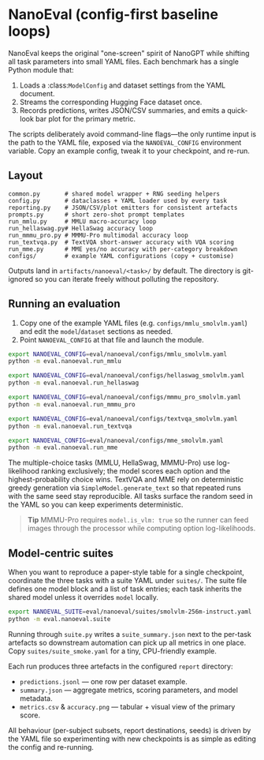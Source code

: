 # NanoEval (config-first baseline loops)

NanoEval keeps the original "one-screen" spirit of NanoGPT while shifting all
task parameters into small YAML files.  Each benchmark has a single Python
module that:

1. Loads a :class:`ModelConfig` and dataset settings from the YAML document.
2. Streams the corresponding Hugging Face dataset once.
3. Records predictions, writes JSON/CSV summaries, and emits a quick-look bar
   plot for the primary metric.

The scripts deliberately avoid command-line flags—the only runtime input is the
path to the YAML file, exposed via the ``NANOEVAL_CONFIG`` environment
variable.  Copy an example config, tweak it to your checkpoint, and re-run.

## Layout

```
common.py       # shared model wrapper + RNG seeding helpers
config.py       # dataclasses + YAML loader used by every task
reporting.py    # JSON/CSV/plot emitters for consistent artefacts
prompts.py      # short zero-shot prompt templates
run_mmlu.py     # MMLU macro-accuracy loop
run_hellaswag.py# HellaSwag accuracy loop
run_mmmu_pro.py # MMMU-Pro multimodal accuracy loop
run_textvqa.py  # TextVQA short-answer accuracy with VQA scoring
run_mme.py      # MME yes/no accuracy with per-category breakdown
configs/        # example YAML configurations (copy + customise)
```

Outputs land in ``artifacts/nanoeval/<task>/`` by default.  The directory is
git-ignored so you can iterate freely without polluting the repository.

## Running an evaluation

1. Copy one of the example YAML files (e.g. ``configs/mmlu_smolvlm.yaml``) and
   edit the ``model``/``dataset`` sections as needed.
2. Point ``NANOEVAL_CONFIG`` at that file and launch the module.

```bash
export NANOEVAL_CONFIG=eval/nanoeval/configs/mmlu_smolvlm.yaml
python -m eval.nanoeval.run_mmlu

export NANOEVAL_CONFIG=eval/nanoeval/configs/hellaswag_smolvlm.yaml
python -m eval.nanoeval.run_hellaswag

export NANOEVAL_CONFIG=eval/nanoeval/configs/mmmu_pro_smolvlm.yaml
python -m eval.nanoeval.run_mmmu_pro

export NANOEVAL_CONFIG=eval/nanoeval/configs/textvqa_smolvlm.yaml
python -m eval.nanoeval.run_textvqa

export NANOEVAL_CONFIG=eval/nanoeval/configs/mme_smolvlm.yaml
python -m eval.nanoeval.run_mme
```

The multiple-choice tasks (MMLU, HellaSwag, MMMU-Pro) use log-likelihood
ranking exclusively; the model scores each option and the highest-probability
choice wins.  TextVQA and MME rely on deterministic greedy generation via
``SimpleModel.generate_text`` so that repeated runs with the same seed stay
reproducible.  All tasks surface the random seed in the YAML so you can keep
experiments deterministic.

> **Tip**
> MMMU-Pro requires `model.is_vlm: true` so the runner can feed images through
> the processor while computing option log-likelihoods.

## Model-centric suites

When you want to reproduce a paper-style table for a single checkpoint,
coordinate the three tasks with a suite YAML under ``suites/``.  The suite file
defines one model block and a list of task entries; each task inherits the
shared model unless it overrides ``model`` locally.

```bash
export NANOEVAL_SUITE=eval/nanoeval/suites/smolvlm-256m-instruct.yaml
python -m eval.nanoeval.suite
```

Running through ``suite.py`` writes a ``suite_summary.json`` next to the
per-task artefacts so downstream automation can pick up all metrics in one
place.  Copy ``suites/suite_smoke.yaml`` for a tiny, CPU-friendly example.

Each run produces three artefacts in the configured ``report`` directory:

* ``predictions.jsonl`` — one row per dataset example.
* ``summary.json`` — aggregate metrics, scoring parameters, and model metadata.
* ``metrics.csv`` & ``accuracy.png`` — tabular + visual view of the primary
  score.

All behaviour (per-subject subsets, report destinations, seeds) is driven by the
YAML file so experimenting with new checkpoints is as simple as editing the
config and re-running.
